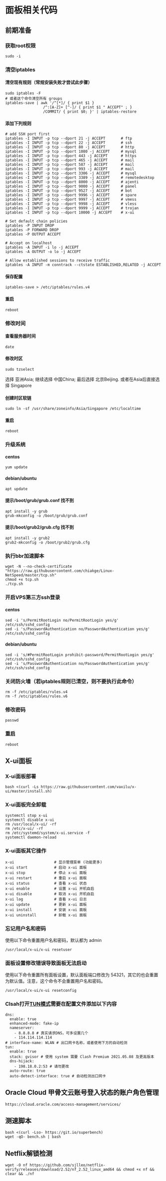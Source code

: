 # 面板相关代码
## 前期准备
### 获取root权限
```
sudo -i
```
### 清空iptables
#### 清空现有规则（常规安装失败才尝试此步骤）
```
sudo iptables -F
# 或者这个命令清空所有 groups
iptables-save | awk '/^[*]/ { print $1 } 
                 /^:[A-Z]+ [^-]/ { print $1 " ACCEPT" ; }
                 /COMMIT/ { print $0; }' | iptables-restore
```
#### 添加下列规则
```
# add SSH port first
iptables -I INPUT -p tcp --dport 21 -j ACCEPT		# ftp
iptables -I INPUT -p tcp --dport 22 -j ACCEPT		# ssh
iptables -I INPUT -p tcp --dport 80 -j ACCEPT   	# http
iptables -I INPUT -p tcp --dport 1080 -j ACCEPT		# mysql
iptables -I INPUT -p tcp --dport 443 -j ACCEPT		# https
iptables -I INPUT -p tcp --dport 465 -j ACCEPT		# mail
iptables -I INPUT -p tcp --dport 587 -j ACCEPT		# mail
iptables -I INPUT -p tcp --dport 993 -j ACCEPT		# mail
iptables -I INPUT -p tcp --dport 3306 -j ACCEPT		# mysql
iptables -I INPUT -p tcp --dport 3389 -j ACCEPT		# remotedesktop
iptables -I INPUT -p tcp --dport 8000 -j ACCEPT		# ajenti
iptables -I INPUT -p tcp --dport 9000 -j ACCEPT		# panel
iptables -I INPUT -p tcp --dport 9527 -j ACCEPT		# bot
iptables -I INPUT -p tcp --dport 9996 -j ACCEPT		# spare
iptables -I INPUT -p tcp --dport 9997 -j ACCEPT		# vmess
iptables -I INPUT -p tcp --dport 9998 -j ACCEPT		# vless
iptables -I INPUT -p tcp --dport 9999 -j ACCEPT		# trojan
iptables -I INPUT -p tcp --dport 10000 -j ACCEPT	# x-ui

# Set default chain policies
iptables -P INPUT DROP
iptables -P FORWARD DROP
iptables -P OUTPUT ACCEPT

# Accept on localhost
iptables -A INPUT -i lo -j ACCEPT
iptables -A OUTPUT -o lo -j ACCEPT

# Allow established sessions to receive traffic
iptables -A INPUT -m conntrack --ctstate ESTABLISHED,RELATED -j ACCEPT
```
#### 保存配置
```
iptables-save > /etc/iptables/rules.v4
```
#### 重启
```
reboot
```
### 修改时间
#### 查看服务器时间
```
date
```
#### 修改时区
```
sudo tzselect
```
选择 亚洲Asia;
继续选择 中国China;
最后选择 北京Beijing.
或者在Asia后直接选择 Singapore
#### 创建时区软链
```
sudo ln -sf /usr/share/zoneinfo/Asia/Singapore /etc/localtime
```
#### 重启
```
reboot
```
### 升级系统
#### centos
```
yum update
```
#### debian/ubuntu
```
apt update
```
#### 提示/boot/grub/grub.conf 找不到
```
apt install -y grub
grub-mkconfig -o /boot/grub/grub.conf
```
#### 提示/boot/grub2/grub.cfg 找不到
```
apt install -y grub2
grub2-mkconfig -o /boot/grub2/grub.cfg
```
### 执行bbr加速脚本
```
wget -N --no-check-certificate "https://raw.githubusercontent.com/chiakge/Linux-NetSpeed/master/tcp.sh"
chmod +x tcp.sh
./tcp.sh
```
### 开启VPS第三方ssh登录
#### centos
```
sed -i 's/PermitRootLogin no/PermitRootLogin yes/g' /etc/ssh/sshd_config
sed -i 's/PasswordAuthentication no/PasswordAuthentication yes/g' /etc/ssh/sshd_config
```
#### debian/ubuntu
```
sed -i 's/#PermitRootLogin prohibit-password/PermitRootLogin yes/g' /etc/ssh/sshd_config
sed -i 's/PasswordAuthentication no/PasswordAuthentication yes/g' /etc/ssh/sshd_config
```

### 关闭防火墙（若iptables规则已清空，则不要执行此命令）
```
rm -f /etc/iptables/rules.v4
rm -f /etc/iptables/rules.v6
```
### 修改密码
```
passwd
```
### 重启
```
reboot
```
## X-ui面板
### X-ui面板部署
```
bash <(curl -Ls https://raw.githubusercontent.com/vaxilu/x-ui/master/install.sh)
```
### X-ui面板完全卸载
```
systemctl stop x-ui
systemctl disable x-ui
rm /usr/local/x-ui/ -rf
rm /etc/x-ui/ -rf
rm /etc/systemd/system/x-ui.service -f
systemctl daemon-reload
```
### X-ui面板其它操作
```
x-ui                  # 显示管理菜单 (功能更多)
x-ui start            # 启动 x-ui 面板
x-ui stop             # 停止 x-ui 面板
x-ui restart          # 重启 x-ui 面板
x-ui status           # 查看 x-ui 状态
x-ui enable           # 设置 x-ui 开机自启
x-ui disable          # 取消 x-ui 开机自启
x-ui log              # 查看 x-ui 日志
x-ui update           # 更新 x-ui 面板
x-ui install          # 安装 x-ui 面板
x-ui uninstall        # 卸载 x-ui 面板
```
### 忘记用户名和密码
使用以下命令重置用户名和密码，默认都为 admin
```
/usr/local/x-ui/x-ui resetuser
```
### 面板设置修改错误导致面板无法启动
使用以下命令重置所有面板设置，默认面板端口修改为 54321，其它的也会重置为默认值。注意，这个命令不会重置用户名和密码。
```
/usr/local/x-ui/x-ui resetconfig
```
### Clsah打开[TUN模式](https://docs.cfw.lbyczf.com/contents/tun.html)需要在配置文件添加以下内容
```
dns:
  enable: true
  enhanced-mode: fake-ip
  nameserver:
    - 8.8.8.8 # 真实请求DNS，可多设置几个
    - 114.114.114.114
# interface-name: WLAN # 出口网卡名称，或者使用下方的自动检测
tun:
  enable: true
  stack: gvisor # 使用 system 需要 Clash Premium 2021.05.08 及更高版本
  dns-hijack:
    - 198.18.0.2:53 # 请勿更改
  auto-route: true
  auto-detect-interface: true # 自动检测出口网卡 
```
## Oracle Cloud 甲骨文云账号登入状态的账户角色管理
```
https://cloud.oracle.com/access-management/services/
```
## 测速脚本
```
bash <(curl -Lso- https://git.io/superbench)
wget -qO- bench.sh | bash
```
## Netflix解锁检测
```
wget -O nf https://github.com/sjlleo/netflix-verify/releases/download/2.52/nf_2.52_linux_amd64 && chmod +x nf && clear && ./nf
```
